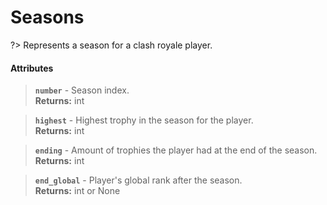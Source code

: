 # Seasons
?> Represents a season for a clash royale player.

#### Attributes

> **`number`** - Season index.    
**Returns:** int

> **`highest`** - Highest trophy in the season for the player.    
**Returns:** int

> **`ending`** - Amount of trophies the player had at the end of the season.    
**Returns:** int

> **`end_global`** - Player's global rank after the season.    
**Returns:** int or None
